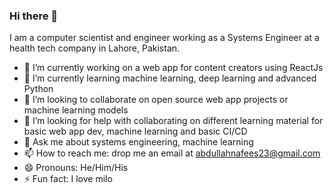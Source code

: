 ### Hi there 👋

I am a computer scientist and engineer working as a Systems Engineer at a health tech company in Lahore, Pakistan.

- 🔭 I’m currently working on a web app for content creators using ReactJs
- 🌱 I’m currently learning machine learning, deep learning and advanced Python
- 👯 I’m looking to collaborate on open source web app projects or machine learning models
- 🤔 I’m looking for help with collaborating on different learning material for basic web app dev, machine learning and basic CI/CD
- 💬 Ask me about systems engineering, machine learning
- 📫 How to reach me: drop me an email at abdullahnafees23@gmail.com
- 😄 Pronouns: He/Him/His
- ⚡ Fun fact:  I love milo
